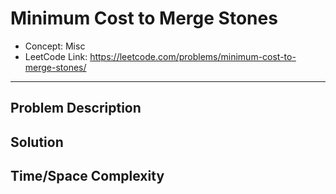 # Minimum Cost to Merge Stones

- Concept: Misc
- LeetCode Link: https://leetcode.com/problems/minimum-cost-to-merge-stones/

---

## Problem Description

## Solution

## Time/Space Complexity

